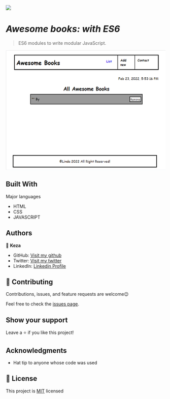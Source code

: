 ![](http://127.0.0.1:5501/)

# *Awesome books: with ES6*

 >ES6 modules to write modular JavaScript.




![Screenshot](./screenshot4.png)


## Built With

 Major languages
- HTML
- CSS
- JAVASCRIPT


## Authors

👤 **Keza**

- GitHub: [Visit my github](https://github.com/keza681)
- Twitter: [Visit my twitter](https://twitter.com/LKeza19)
- LinkedIn: [Linkedin Profile](https://www.linkedin.com/in/linda-keza-a10150218/)



## 🤝 Contributing

Contributions, issues, and feature requests are welcome😉

Feel free to check the [issues page](https://github.com/keza681/Awesome-Books/issues).

## Show your support

Leave a ⭐️ if you like this project!

## Acknowledgments

- Hat tip to anyone whose code was used

## 📝 License

This project is [MIT](./MIT.md) licensed
